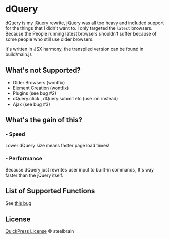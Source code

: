 dQuery
===================

dQuery is my jQuery rewrite, jQuery was all too heavy and included support for the things that I didn't want to. I only targeted the `latest` browsers. Because the People running latest browsers shouldn't suffer because of some people who still use older browsers.

It's written in JSX harmony, the transpiled version can be found in build/main.js

## What's not Supported?
 * Older Browsers (wontfix)
 * Element Creation (wontfix)
 * Plugins (see bug #2)
 * dQuery.click , dQuery.submit etc (use .on instead)
 * Ajax (see bug #3)

## What's the gain of this?
### - Speed
Lower dQuery size means faster page load times!
### - Performance
Because dQuery just rewrites user input to built-in commands, It's way faster than the jQuery itself.

## List of Supported Functions
See [this bug](https://github.com/steelbrain/dQuery/issues/12)

## License

[QuickPress License](https://raw.githubusercontent.com/raeesiqbal/QuickPress/master/license.txt) © steelbrain
